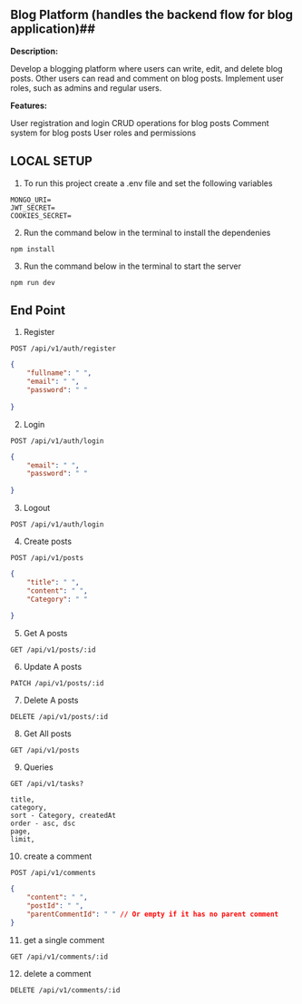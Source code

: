 ## Blog Platform (handles the backend flow for blog application)##

**Description:**

Develop a blogging platform where users can write, edit, and delete blog posts. 
Other users can read and comment on blog posts. 
Implement user roles, such as admins and regular users.

**Features:**

User registration and login
CRUD operations for blog posts
Comment system for blog posts
User roles and permissions

## LOCAL SETUP ##
1. To run this project create a .env file and set the following variables
```
MONGO_URI=
JWT_SECRET=
COOKIES_SECRET=

```

2. Run the command below in the terminal to install the dependenies 
```
npm install

```

3. Run the command below in the terminal to start the server
```
npm run dev

```

## End Point ##
1. Register
```
POST /api/v1/auth/register

```
```json
{
    "fullname": " ",
    "email": " ",
    "password": " "
   
}
```

2. Login
```
POST /api/v1/auth/login

```
```json
{
    "email": " ",
    "password": " "
   
}
```

3. Logout
```
POST /api/v1/auth/login

```

4. Create posts
```
POST /api/v1/posts

```

```json
{
    "title": " ",
    "content": " ",
    "Category": " "
   
}
```

5. Get A posts
```
GET /api/v1/posts/:id

```
6. Update A posts
```
PATCH /api/v1/posts/:id

```
7. Delete A posts
```
DELETE /api/v1/posts/:id

```
8. Get All posts
```
GET /api/v1/posts

```
9. Queries
```
GET /api/v1/tasks?

title,
category,
sort - Category, createdAt
order - asc, dsc
page,
limit,

```

10. create a comment 
```
POST /api/v1/comments

```
```json
{
    "content": " ",
    "postId": " ",
    "parentCommentId": " " // Or empty if it has no parent comment 
}

```

11. get a single comment
```
GET /api/v1/comments/:id

```

12. delete a comment 
```
DELETE /api/v1/comments/:id

```